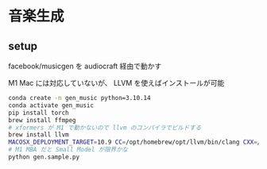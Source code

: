 # 音楽生成

## setup

facebook/musicgen を audiocraft 経由で動かす

M1 Mac には対応していないが、 LLVM を使えばインストールが可能

```sh
conda create -n gen_music python=3.10.14
conda activate gen_music
pip install torch
brew install ffmpeg
# xformers が M1 で動かないので llvm のコンパイラでビルドする
brew install llvm
MACOSX_DEPLOYMENT_TARGET=10.9 CC=/opt/homebrew/opt/llvm/bin/clang CXX=/opt/homebrew/opt/llvm/bin/clang++ pip install git+https://github.com/facebookresearch/audiocraft.git
# M1 MBA だと Small Model が限界かな
python gen.sample.py
```
